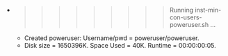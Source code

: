 * >>>>>>>>> Running inst-min-con-users-poweruser.sh ...
  * Created poweruser: Username/pwd = poweruser/poweruser.
  * Disk size = 1650396K. Space Used = 40K. Runtime = 00:00:00:05.
